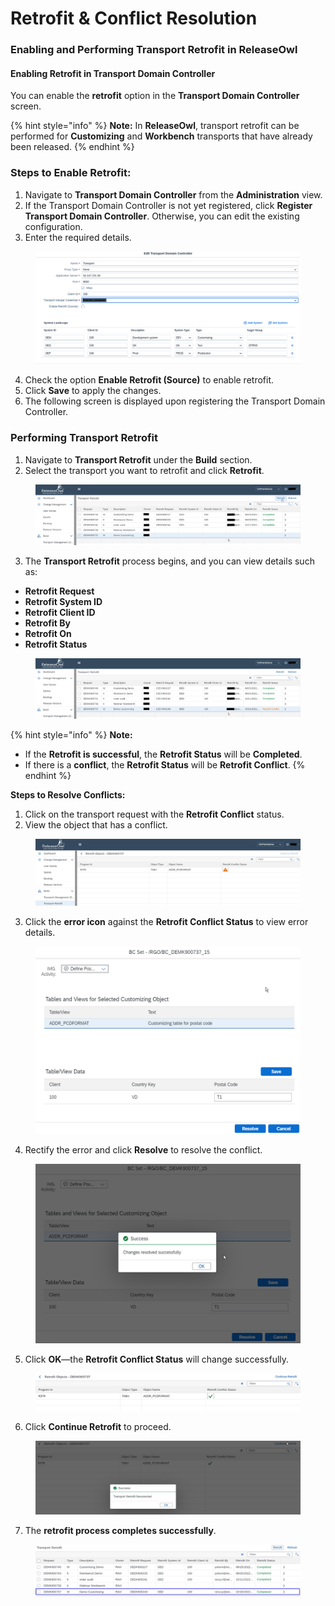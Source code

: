 # Retrofit & Conflict Resolution

### **Enabling and Performing Transport Retrofit in ReleaseOwl**

#### **Enabling Retrofit in Transport Domain Controller**

You can enable the **retrofit** option in the **Transport Domain Controller** screen.

{% hint style="info" %}
**Note:** In **ReleaseOwl**, transport retrofit can be performed for **Customizing** and **Workbench** transports that have already been released.
{% endhint %}

### **Steps to Enable Retrofit:**

1. Navigate to **Transport Domain Controller** from the **Administration** view.
2. If the Transport Domain Controller is not yet registered, click **Register Transport Domain Controller**. Otherwise, you can edit the existing configuration.
3. Enter the required details.

<figure><img src="../../.gitbook/assets/image (245).png" alt=""><figcaption></figcaption></figure>

4. Check the option **Enable Retrofit (Source)** to enable retrofit.
5. Click **Save** to apply the changes.
6. The following screen is displayed upon registering the Transport Domain Controller.

### **Performing Transport Retrofit**

1. Navigate to **Transport Retrofit** under the **Build** section.
2. Select the transport you want to retrofit and click **Retrofit**.

<figure><img src="../../.gitbook/assets/image (249).png" alt=""><figcaption></figcaption></figure>

3. The **Transport Retrofit** process begins, and you can view details such as:

* **Retrofit Request**
* **Retrofit System ID**
* **Retrofit Client ID**
* **Retrofit By**
* **Retrofit On**
* **Retrofit Status**

<figure><img src="../../.gitbook/assets/image (250).png" alt=""><figcaption></figcaption></figure>

{% hint style="info" %}
**Note:**

* If the **Retrofit is successful**, the **Retrofit Status** will be **Completed**.
* If there is a **conflict**, the **Retrofit Status** will be **Retrofit Conflict**.
{% endhint %}

**Steps to Resolve Conflicts:**

1. Click on the transport request with the **Retrofit Conflict** status.
2. View the object that has a conflict.

<figure><img src="../../.gitbook/assets/image (251).png" alt=""><figcaption></figcaption></figure>

3. Click the **error icon** against the **Retrofit Conflict Status** to view error details.

<figure><img src="../../.gitbook/assets/image (254).png" alt=""><figcaption></figcaption></figure>

4. Rectify the error and click **Resolve** to resolve the conflict.

<figure><img src="../../.gitbook/assets/image (253).png" alt=""><figcaption></figcaption></figure>

5. Click **OK**—the **Retrofit Conflict Status** will change successfully.

<figure><img src="../../.gitbook/assets/image (256).png" alt=""><figcaption></figcaption></figure>

6. Click **Continue Retrofit** to proceed.

<figure><img src="../../.gitbook/assets/image (255).png" alt=""><figcaption></figcaption></figure>

7. The **retrofit process completes successfully**.

<figure><img src="../../.gitbook/assets/image (257).png" alt=""><figcaption></figcaption></figure>



